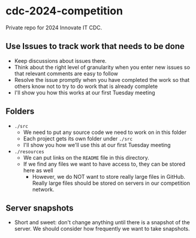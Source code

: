 # cdc-2024-competition

Private repo for 2024 Innovate IT CDC.

## Use Issues to track work that needs to be done

- Keep discussions about issues there.
- Think about the right level of granularity when you enter new issues so that relevant comments are easy to follow
- Resolve the issue promptly when you have completed the work so that others know not to try to do work that is already complete
- I'll show you how this works at our first Tuesday meeting

## Folders

- `./src`
  - We need to put any source code we need to work on in this folder
  - Each project gets its own folder under `./src`
  - I'll show you how we'll use this at our first Tuesday meeting
- `./resources`
  - We can put links on the `README` file in this directory.
  - If we find any files we want to have access to, they can be stored here as well
    - However, we do NOT want to store really large files in GitHub. Really large files should be stored on servers in our competition network.

## Server snapshots

- Short and sweet: don't change anything until there is a snapshot of the server. We should consider how frequently we want to take snapshots.
